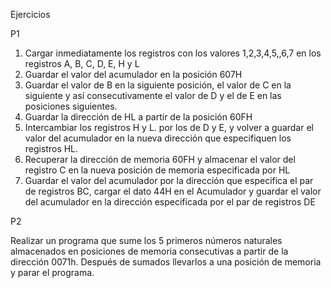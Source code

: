 Ejercicios

P1
1. Cargar inmediatamente los registros con los valores 1,2,3,4,5,,6,7 en los registros A, B, C, D, E, H y L
2. Guardar el valor del acumulador en la posición 607H
3. Guardar el valor de B en la siguiente posición, el valor de C en la siguiente y así consecutivamente el
valor de D y el de E en las posiciones siguientes.
4. Guardar la dirección de HL a partir de la posición 60FH
5. Intercambiar los registros H y L. por los de D y E, y volver a guardar el valor del acumulador en la
nueva dirección que especifiquen los registros HL.
6. Recuperar la dirección de memoria 60FH y almacenar el valor del registro C en la nueva posición de
memoria especificada por HL
7. Guardar el valor del acumulador por la dirección que especifica el par de registros BC, cargar el dato
44H en el Acumulador y guardar el valor del acumulador en la dirección especificada por el par de
registros DE

P2

Realizar un programa que sume los 5 primeros números naturales almacenados
en posiciones de memoria consecutivas a partir de la dirección 0071h.
Después de sumados llevarlos a una posición de memoria y parar el programa.
